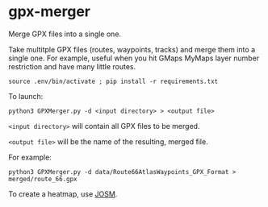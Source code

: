# gpx-merger
Merge GPX files into a single one.

Take multitple GPX files (routes, waypoints, tracks) and merge them into a single one. For example, useful when you hit GMaps MyMaps layer number restriction and have many little routes.

`source .env/bin/activate ; pip install -r requirements.txt`

To launch:

`python3 GPXMerger.py -d <input directory> > <output file>`

`<input directory>` will contain all GPX files to be merged. 

`<output file>` will be the name of the resulting, merged file.

For example:

`python3 GPXMerger.py -d data/Route66AtlasWaypoints_GPX_Format > merged/route_66.gpx`

To create a heatmap, use [JOSM](https://josm.openstreetmap.de/).